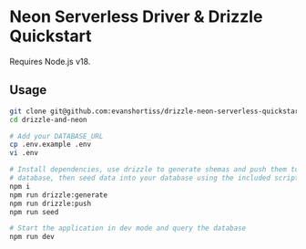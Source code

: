 # Neon Serverless Driver & Drizzle Quickstart

Requires Node.js v18.

## Usage

```bash
git clone git@github.com:evanshortiss/drizzle-neon-serverless-quickstart.git drizzle-and-neon
cd drizzle-and-neon

# Add your DATABASE_URL
cp .env.example .env
vi .env

# Install dependencies, use drizzle to generate shemas and push them to the
# database, then seed data into your database using the included script
npm i
npm run drizzle:generate
npm run drizzle:push
npm run seed

# Start the application in dev mode and query the database
npm run dev
```
